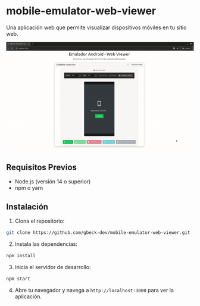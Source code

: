 # mobile-emulator-web-viewer

Una aplicación web que permite visualizar dispositivos móviles en tu sitio web.

<img src="image.gif" width="800" alt="image">


## Requisitos Previos

- Node.js (versión 14 o superior)
- npm o yarn

## Instalación

1. Clona el repositorio:

```bash
git clone https://github.com/gbeck-dev/mobile-emulator-web-viewer.git
```

2. Instala las dependencias:

```bash
npm install
```

3. Inicia el servidor de desarrollo:

```bash
npm start
```

4. Abre tu navegador y navega a `http://localhost:3000` para ver la aplicación.


